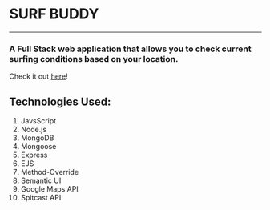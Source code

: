# SURF BUDDY
---
### A Full Stack web application that allows you to check current surfing conditions based on your location.
Check it out [here](https://stark-castle-27893.herokuapp.com/)!



## Technologies Used: 
1. JavsScript 
2. Node.js
3. MongoDB
4. Mongoose 
5. Express 
6. EJS
7. Method-Override
8. Semantic UI
9. Google Maps API
10. Spitcast API

